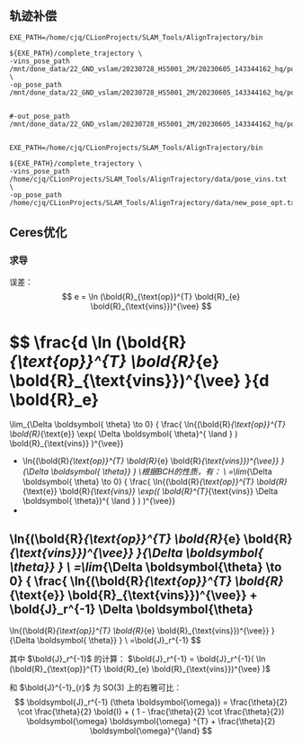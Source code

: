  

## 轨迹补偿

```shell
EXE_PATH=/home/cjq/CLionProjects/SLAM_Tools/AlignTrajectory/bin

${EXE_PATH}/complete_trajectory \
-vins_pose_path /mnt/done_data/22_GND_vslam/20230728_HS5001_2M/20230605_143344162_hq/pose_full/new_pose_imu.txt \
-op_pose_path /mnt/done_data/22_GND_vslam/20230728_HS5001_2M/20230605_143344162_hq/pose_opt/new_pose_2.txt


#-out_pose_path /mnt/done_data/22_GND_vslam/20230728_HS5001_2M/20230605_143344162_hq/pose_gq/complete_pose.txt


EXE_PATH=/home/cjq/CLionProjects/SLAM_Tools/AlignTrajectory/bin

${EXE_PATH}/complete_trajectory \
-vins_pose_path /home/cjq/CLionProjects/SLAM_Tools/AlignTrajectory/data/pose_vins.txt \
-op_pose_path /home/cjq/CLionProjects/SLAM_Tools/AlignTrajectory/data/new_pose_opt.txt

```



## Ceres优化

### 求导

误差：
$$
e = \ln (\bold{R}_{\text{op}}^{T} \bold{R}_{e} \bold{R}_{\text{vins}})^{\vee}
$$





$$
\frac{d \ln (\bold{R}_{\text{op}}^{T} \bold{R}_{e} \bold{R}_{\text{vins}})^{\vee} }{d \bold{R}_e} 
= 
\lim_{\Delta \boldsymbol{ \theta} \to 0} { \frac{ 
\ln{(\bold{R}_{\text{op}}^{T} \bold{R}_{\text{e}}  \exp( \Delta \boldsymbol{ \theta}^{ \land } )
\bold{R}_{\text{vins}}
)^{\vee}} 
- \ln{(\bold{R}_{\text{op}}^{T} \bold{R}_{e} \bold{R}_{\text{vins}})^{\vee}} }{\Delta \boldsymbol{ \theta}} }
\\根据BCH的性质，有：
\\
=\lim_{\Delta \boldsymbol{ \theta} \to 0} { \frac{ 
\ln{(\bold{R}_{\text{op}}^{T} \bold{R}_{\text{e}} \bold{R}_{\text{vins}} \exp(( \bold{R}^{T}_{\text{vins}} \Delta \boldsymbol{ \theta})^{ \land } )
)^{\vee}} 
- 
\ln{(\bold{R}_{\text{op}}^{T} \bold{R}_{e} \bold{R}_{\text{vins}})^{\vee}} }{\Delta \boldsymbol{ \theta}} }
\\
=\lim_{\Delta \boldsymbol{\theta} \to 0} { \frac{ 
\ln{(\bold{R}_{\text{op}}^{T} \bold{R}_{\text{e}} \bold{R}_{\text{vins}})^{\vee}} 
+
\bold{J}_r^{-1} \Delta \boldsymbol{\theta} 
- 
\ln{(\bold{R}_{\text{op}}^{T} \bold{R}_{e} \bold{R}_{\text{vins}})^{\vee}} }{\Delta \boldsymbol{ \theta}} }
\\
=\bold{J}_r^{-1}
$$


其中 $\bold{J}_r^{-1}$ 的计算： $\bold{J}_r^{-1} = \bold{J}_r^{-1}( \ln (\bold{R}_{\text{op}}^{T} \bold{R}_{e} \bold{R}_{\text{vins}})^{\vee}  )$ 

和 $\bold{J}^{-1}_{r}$  为 SO(3) 上的右雅可比：
$$
\boldsymbol{J}_r^{-1} (\theta \boldsymbol{\omega}) = \frac{\theta}{2} \cot \frac{\theta}{2} \bold{I} + ( 1 - \frac{\theta}{2} \cot \frac{\theta}{2}) \boldsymbol{\omega} \boldsymbol{\omega} ^{T} + \frac{\theta}{2} \boldsymbol{\omega}^{\land}
$$





